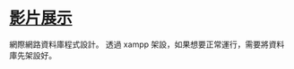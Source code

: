 # [影片展示](https://www.youtube.com/watch?v=xz1GR4i9Qng)
網際網路資料庫程式設計。
透過 xampp 架設，如果想要正常運行，需要將資料庫先架設好。
